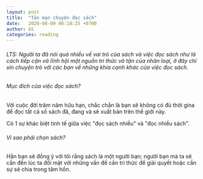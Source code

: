 ```yaml
---
layout: post
title:  "Tản mạn chuyện đọc sách"
date:   2020-08-09 06:18:25 +0700
author: GS
categories: reading
---
```

###### LTS: Người ta đã nói quá nhiều về vai trò của sách và việc đọc sách như là cách tiếp cận và lĩnh hội một nguồn tri thức vô tận của nhân loại, ở đây chỉ xin chuyện trò với các bạn về những khía cạnh khác của việc đọc sách.
###### Mục đích của việc đọc sách?
Với cuộc đời trăm năm hữu hạn, chắc chắn là bạn sẽ không có đủ thời gina để đọc tất cả số sách đã, đang và sẽ xuất bản trên thế giới này.

Có 1 sự khác biệt tinh tế giữa việc "đọc sách nhiều" và "đọc nhiều sách".

###### Vì sao phải chọn sách?
Hẳn bạn sẽ đồng ý với tôi rằng sách là một người bạn; người bạn mà ta sẽ cần đến lúc ta đối mặt với những vấn đề cần tri thức để giải quyết hoặc cần sự sẻ chia trong tâm hồn.